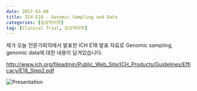 ```yaml
---
date: 2017-03-08
title: ICH E18 - Genomic Sampling and Data
categories: [임상약리학]
tag: [Clinical Trial, 임상약리학]
---
```


제가 오늘 전문가회의에서 발표한 ICH E18 발표 자료로 Genomic sampling, genomic data에 대한 내용이 담겨있습니다.

<http://www.ich.org/fileadmin/Public_Web_Site/ICH_Products/Guidelines/Efficacy/E18_Step2.pdf>

![Presentation](/assets/20170307-ICH-E18-shan.png)


